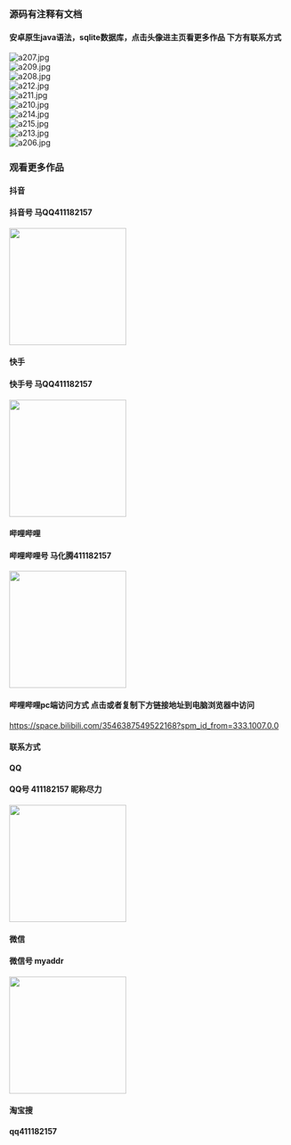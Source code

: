### 源码有注释有文档

#### 安卓原生java语法，sqlite数据库，点击头像进主页看更多作品 下方有联系方式
 <img src='https://img.alicdn.com/imgextra/i4/1658540494/O1CN01FSCVtI1FWIa3sX1xS_!!1658540494.jpg' alt='a207.jpg' /></br> 
 <img src='https://img.alicdn.com/imgextra/i3/1658540494/O1CN01nKh0gi1FWIa9UEadW_!!1658540494.jpg' alt='a209.jpg' /></br> 
 <img src='https://img.alicdn.com/imgextra/i2/1658540494/O1CN01W25Ttv1FWIaAGH4mr_!!1658540494.jpg' alt='a208.jpg' /></br> 
 <img src='https://img.alicdn.com/imgextra/i2/1658540494/O1CN01XmTWsn1FWIa5hPzu9_!!1658540494.jpg' alt='a212.jpg' /></br> 
 <img src='https://img.alicdn.com/imgextra/i1/1658540494/O1CN01S03dYI1FWIa6TfzJ8_!!1658540494.jpg' alt='a211.jpg' /></br> 
 <img src='https://img.alicdn.com/imgextra/i1/1658540494/O1CN01fHl3hP1FWIaAtF2iZ_!!1658540494.jpg' alt='a210.jpg' /></br> 
 <img src='https://img.alicdn.com/imgextra/i2/1658540494/O1CN017jJqt61FWIa7Vjauj_!!1658540494.jpg' alt='a214.jpg' /></br> 
 <img src='https://img.alicdn.com/imgextra/i3/1658540494/O1CN01d1Nsqt1FWIa7ygyOa_!!1658540494.jpg' alt='a215.jpg' /></br> 
 <img src='https://img.alicdn.com/imgextra/i4/1658540494/O1CN01XRZfw21FWIZxpAcLQ_!!1658540494.jpg' alt='a213.jpg' /></br> 
 <img src='https://img.alicdn.com/imgextra/i3/1658540494/O1CN01rMDJYq1FWIa2MjN6x_!!1658540494.jpg' alt='a206.jpg' /></br>
### 观看更多作品

#### 抖音
#### 抖音号  马QQ411182157
<img src="https://gitee.com/QQ411182157/mingpian/raw/master/douyin.png" width="210px">

#### 快手
#### 快手号  马QQ411182157

<img src="https://gitee.com/QQ411182157/mingpian/raw/master/kuaishou.jpg" width="210px">

#### 哔哩哔哩
#### 哔哩哔哩号  马化腾411182157

<img src="https://gitee.com/QQ411182157/mingpian/raw/master/bili.png" width="210px">

#### 哔哩哔哩pc端访问方式 点击或者复制下方链接地址到电脑浏览器中访问

https://space.bilibili.com/3546387549522168?spm_id_from=333.1007.0.0


#### 联系方式
#### QQ
#### QQ号 411182157 昵称尽力

<img src="https://gitee.com/QQ411182157/mingpian/raw/master/qq.jpg" width="210px">

#### 微信
#### 微信号 myaddr

<img src="https://gitee.com/QQ411182157/mingpian/raw/master/weixin.png" width="210px">

#### 淘宝搜
#### qq411182157
